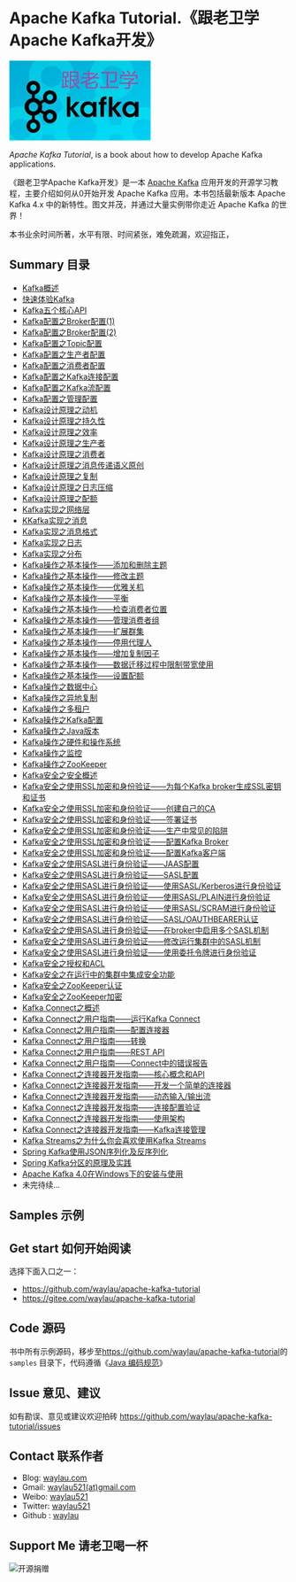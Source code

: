 # Apache Kafka Tutorial.《跟老卫学Apache Kafka开发》

![](images/kafka-logo.png)

*Apache Kafka Tutorial*, is a book about how to develop Apache Kafka applications.



《跟老卫学Apache Kafka开发》是一本 [Apache Kafka](https://kafka.apache.org/) 应用开发的开源学习教程，主要介绍如何从0开始开发 Apache Kafka 应用。本书包括最新版本 Apache Kafka 4.x 中的新特性。图文并茂，并通过大量实例带你走近 Apache Kafka 的世界！

本书业余时间所著，水平有限、时间紧张，难免疏漏，欢迎指正，

## Summary 目录


* [Kafka概述](https://developer.huawei.com/consumer/cn/blog/topic/03872088558070088)
* [快速体验Kafka](https://developer.huawei.com/consumer/cn/blog/topic/03872487899780004)
* [Kafka五个核心API](https://developer.huawei.com/consumer/cn/blog/topic/03872945665960006)
* [Kafka配置之Broker配置(1)](https://developer.huawei.com/consumer/cn/forum/topic/0202888066890040287?fid=23)
* [Kafka配置之Broker配置(2)](https://developer.huawei.com/consumer/cn/forum/topic/0202888067238010288?fid=23)
* [Kafka配置之Topic配置](https://developer.huawei.com/consumer/cn/forum/topic/0202892848217480397?fid=23)
* [Kafka配置之生产者配置](https://developer.huawei.com/consumer/cn/blog/topic/03894957585670075)
* [Kafka配置之消费者配置](https://developer.huawei.com/consumer/cn/blog/topic/03894958005750076)
* [Kafka配置之Kafka连接配置](https://developer.huawei.com/consumer/cn/forum/topic/0202892848217480397?fid=23)
* [Kafka配置之Kafka流配置](https://developer.huawei.com/consumer/cn/blog/topic/03894959947920078)
* [Kafka配置之管理配置](https://developer.huawei.com/consumer/cn/blog/topic/03894960793240079)
* [Kafka设计原理之动机](https://developer.huawei.com/consumer/cn/blog/topic/03904940792480077)
* [Kafka设计原理之持久性](https://developer.huawei.com/consumer/cn/blog/topic/03905782750440079)
* [Kafka设计原理之效率](https://developer.huawei.com/consumer/cn/blog/topic/03907502106980111)
* [Kafka设计原理之生产者](https://developer.huawei.com/consumer/cn/blog/topic/03908586631650119)
* [Kafka设计原理之消费者](https://developer.huawei.com/consumer/cn/blog/topic/03911823255370132)
* [Kafka设计原理之消息传递语义原创](https://developer.huawei.com/consumer/cn/blog/topic/03912690198990147)
* [Kafka设计原理之复制](https://developer.huawei.com/consumer/cn/blog/topic/03913605444470156)
* [Kafka设计原理之日志压缩](https://developer.huawei.com/consumer/cn/blog//topic/03914422419170144)
* [Kafka设计原理之配额](https://developer.huawei.com/consumer/cn/blog/topic/03917019668380168)
* [Kafka实现之网络层](https://developer.huawei.com/consumer/cn/blog/topic/03917899361920170)
* [KKafka实现之消息](https://developer.huawei.com/consumer/cn/blog/topic/03919627106390177)
* [Kafka实现之消息格式](https://developer.huawei.com/consumer/cn/blog/topic/03920491484500188)
* [Kafka实现之日志](https://developer.huawei.com/consumer/cn/blog/topic/03923074170620198)
* [Kafka实现之分布](https://developer.huawei.com/consumer/cn/blog/topic/03923928859480194)
* [Kafka操作之基本操作——添加和删除主题](https://developer.huawei.com/consumer/cn/blog/topic/03924838319750215)
* [Kafka操作之基本操作——修改主题](https://developer.huawei.com/consumer/cn/blog/topic/03925089887560203)
* [Kafka操作之基本操作——优雅关机](https://developer.huawei.com/consumer/cn/blog/topic/03925651057020217)
* [Kafka操作之基本操作——平衡](https://developer.huawei.com/consumer/cn/blog/topic/03925973080890219)
* [Kafka操作之基本操作——检查消费者位置](https://developer.huawei.com/consumer/cn/blog/topic/03926514177540208)
* [Kafka操作之基本操作——管理消费者组](https://developer.huawei.com/consumer/cn/blog/topic/03927400846830222)
* [Kafka操作之基本操作——扩展群集](https://developer.huawei.com/consumer/cn/blog/topic/03927616624930212)
* [Kafka操作之基本操作——停用代理人](https://developer.huawei.com/consumer/cn/blog/topic/03927762885200213)
* [Kafka操作之基本操作——增加复制因子](https://developer.huawei.com/consumer/cn/blog/topic/03927763397100214)
* [Kafka操作之基本操作——数据迁移过程中限制带宽使用](https://developer.huawei.com/consumer/cn/blog/topic/03927763699900223)
* [Kafka操作之基本操作——设置配额](https://developer.huawei.com/consumer/cn/blog/topic/03927764000290224)
* [Kafka操作之数据中心](https://developer.huawei.com/consumer/cn/blog/topic/03927764894400215)
* [Kafka操作之异地复制](https://developer.huawei.com/consumer/cn/blog/topic/03927765239750216)
* [Kafka操作之多租户](https://developer.huawei.com/consumer/cn/blog/topic/03927765627480217)
* [Kafka操作之Kafka配置](https://developer.huawei.com/consumer/cn/blog/topic/03927765913470225)
* [Kafka操作之Java版本](https://developer.huawei.com/consumer/cn/blog/topic/03927766221440218)
* [Kafka操作之硬件和操作系统](https://developer.huawei.com/consumer/cn/blog/topic/03927766536280219)
* [Kafka操作之监控](https://developer.huawei.com/consumer/cn/blog/topic/03929110799170221)
* [Kafka操作之ZooKeeper](https://developer.huawei.com/consumer/cn/blog/topic/03929356426670230)
* [Kafka安全之安全概述](https://developer.huawei.com/consumer/cn/blog/topic/03930080099880231)
* [Kafka安全之使用SSL加密和身份验证——为每个Kafka broker生成SSL密钥和证书](https://developer.huawei.com/consumer/cn/blog/topic/03930930187000225)
* [Kafka安全之使用SSL加密和身份验证——创建自己的CA](https://developer.huawei.com/consumer/cn/blog/topic/03931160428840228)
* [Kafka安全之使用SSL加密和身份验证——签署证书](https://developer.huawei.com/consumer/cn/blog/topic/03931696479770229)
* [Kafka安全之使用SSL加密和身份验证——生产中常见的陷阱](https://developer.huawei.com/consumer/cn/blog/topic/03931802053740230)
* [Kafka安全之使用SSL加密和身份验证——配置Kafka Broker](https://developer.huawei.com/consumer/cn/blog/topic/03931978672190245)
* [Kafka安全之使用SSL加密和身份验证——配置Kafka客户端](https://developer.huawei.com/consumer/cn/blog/topic/03932023359880247)
* [Kafka安全之使用SASL进行身份验证——JAAS配置](https://developer.huawei.com/consumer/cn/blog/topic/03932810996910240)
* [Kafka安全之使用SASL进行身份验证——SASL配置](https://developer.huawei.com/consumer/cn/blog/topic/03932865925920243)
* [Kafka安全之使用SASL进行身份验证——使用SASL/Kerberos进行身份验证](https://developer.huawei.com/consumer/cn/blog/topic/03933469021880245)
* [Kafka安全之使用SASL进行身份验证——使用SASL/PLAIN进行身份验证](https://developer.huawei.com/consumer/cn/blog/topic/03933470005920246)
* [Kafka安全之使用SASL进行身份验证——使用SASL/SCRAM进行身份验证](https://developer.huawei.com/consumer/cn/blog/topic/03933471012250255)
* [Kafka安全之使用SASL进行身份验证——SASL/OAUTHBEARER认证](https://developer.huawei.com/consumer/cn/blog/topic/03933471554200247)
* [Kafka安全之使用SASL进行身份验证——在broker中启用多个SASL机制](https://developer.huawei.com/consumer/cn/blog/topic/03935180578340249)
* [Kafka安全之使用SASL进行身份验证——修改运行集群中的SASL机制](https://developer.huawei.com/consumer/cn/blog/topic/03935181049600250)
* [Kafka安全之使用SASL进行身份验证——使用委托令牌进行身份验证](https://developer.huawei.com/consumer/cn/blog/topic/03935181484780258)
* [Kafka安全之授权和ACL](https://developer.huawei.com/consumer/cn/blog/topic/03935559358530257)
* [Kafka安全之在运行中的集群中集成安全功能](https://developer.huawei.com/consumer/cn/blog/topic/03936021914740261)
* [Kafka安全之ZooKeeper认证](https://developer.huawei.com/consumer/cn/blog/topic/03936884777170267)
* [Kafka安全之ZooKeeper加密](https://developer.huawei.com/consumer/cn/blog/topic/03937306705250271)
* [Kafka Connect之概述](https://developer.huawei.com/consumer/cn/blog/topic/03937745542980272)
* [Kafka Connect之用户指南——运行Kafka Connect](https://developer.huawei.com/consumer/cn/blog/topic/03938145656230277)
* [Kafka Connect之用户指南——配置连接器](https://developer.huawei.com/consumer/cn/blog/topic/03938640453040285)
* [Kafka Connect之用户指南——转换](https://developer.huawei.com/consumer/cn/blog/topic/03941199803270288)
* [Kafka Connect之用户指南——REST API](https://developer.huawei.com/consumer/cn/blog/topic/03941540554410292)
* [Kafka Connect之用户指南——Connect中的错误报告](https://developer.huawei.com/consumer/cn/blog/topic/03942933837070298)
* [Kafka Connect之连接器开发指南——核心概念和API](https://developer.huawei.com/consumer/cn/blog/topic/03943329923020301)
* [Kafka Connect之连接器开发指南——开发一个简单的连接器](https://developer.huawei.com/consumer/cn/blog/topic/03943797106960302)
* [Kafka Connect之连接器开发指南——动态输入/输出流](https://developer.huawei.com/consumer/cn/blog/topic/03944656709720316)
* [Kafka Connect之连接器开发指南——连接配置验证](https://developer.huawei.com/consumer/cn/blog/topic/03948167117520341)
* [Kafka Connect之连接器开发指南——使用架构](https://developer.huawei.com/consumer/cn/blog/topic/03948434634270346)
* [Kafka Connect之连接器开发指南——Kafka连接管理](https://developer.huawei.com/consumer/cn/blog/topic/03948992022190348)
* [Kafka Streams之为什么你会喜欢使用Kafka Streams](https://developer.huawei.com/consumer/cn/blog/topic/03949271236280350)
* [Spring Kafka使用JSON序列化及反序列化](https://developer.huawei.com/consumer/cn/forum/topic/0202883728222590198?fid=23)
* [Spring Kafka分区的原理及实践](https://developer.huawei.com/consumer/cn/forum/topic/0201883729015070174?fid=23)
* [Apache Kafka 4.0在Windows下的安装与使用](https://waylau.com/installation-and-use-of-apache-kafka-4-on-windows/)
* 未完待续...


## Samples 示例








## Get start 如何开始阅读

选择下面入口之一：

* <https://github.com/waylau/apache-kafka-tutorial>
* <https://gitee.com/waylau/apache-kafka-tutorial>


## Code 源码

书中所有示例源码，移步至<https://github.com/waylau/apache-kafka-tutorial>的 `samples` 目录下，代码遵循《[Java 编码规范](<http://waylau.com/java-code-conventions>)》

## Issue 意见、建议

如有勘误、意见或建议欢迎拍砖 <https://github.com/waylau/apache-kafka-tutorial/issues>

## Contact 联系作者

* Blog: [waylau.com](http://waylau.com)
* Gmail: [waylau521(at)gmail.com](mailto:waylau521@gmail.com)
* Weibo: [waylau521](http://weibo.com/waylau521)
* Twitter: [waylau521](https://twitter.com/waylau521)
* Github : [waylau](https://github.com/waylau)


## Support Me 请老卫喝一杯

![开源捐赠](https://waylau.com/images/showmethemoney-sm.jpg)
